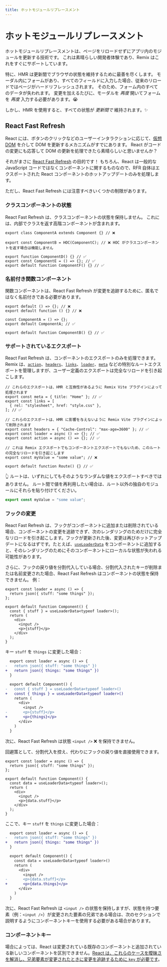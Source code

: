 ```yaml
---
title: ホットモジュールリプレースメント
---
```


# ホットモジュールリプレースメント

ホットモジュールリプレースメントは、ページをリロードせずにアプリ内のモジュールを更新する技術です。
これは素晴らしい開発者体験であり、Remix はこれをすぐにサポートしています。

特に、HMR は更新間でブラウザの状態を維持するために最善を尽くします。
モーダル内にフォームがあり、すべてのフィールドに入力した場合、従来のリロードではページがハードリフレッシュされます。
そのため、フォーム内のすべてのデータが失われます。
変更を加えるたびに、モーダルを _再度_ 開いてフォームを _再度_ 入力する必要があります。😭

しかし、HMR を使用すると、すべての状態が _更新間で_ 維持されます。✨

## React Fast Refresh

React には、ボタンのクリックなどのユーザーインタラクションに応じて、[仮想 DOM][virtual-dom] を介して DOM を更新するメカニズムがすでにあります。
React がコードの変更にも応答して DOM の更新を処理できたら素晴らしいと思いませんか？

それがまさに [React Fast Refresh][react-refresh] の目的です！
もちろん、React は一般的な JavaScript コードではなくコンポーネントに関するものなので、RFR 自体はエクスポートされた React コンポーネントのホットアップデートのみを処理します。

ただし、React Fast Refresh には注意すべきいくつかの制限があります。

### クラスコンポーネントの状態

React Fast Refresh は、クラスコンポーネントの状態を保持しません。
これには、内部でクラスを返す高階コンポーネントが含まれます。

```tsx
export class ComponentA extends Component {} // ❌

export const ComponentB = HOC(ComponentC); // ❌ HOC がクラスコンポーネントを返す場合は機能しません

export function ComponentD() {} // ✅
export const ComponentE = () => {}; // ✅
export default function ComponentF() {} // ✅
```

### 名前付き関数コンポーネント

関数コンポーネントは、React Fast Refresh が変更を追跡するために、匿名ではなく名前付きである必要があります。

```tsx
export default () => {}; // ❌
export default function () {} // ❌

const ComponentA = () => {};
export default ComponentA; // ✅

export default function ComponentB() {} // ✅
```

### サポートされているエクスポート

React Fast Refresh は、コンポーネントのエクスポートのみを処理できます。Remix は、[`action`][action]、[`headers`][headers]、[`links`][links]、[`loader`][loader]、[`meta`][meta] などの特別なルートエクスポートを管理しますが、ユーザー定義のエクスポートは完全なリロードを引き起こします。

```tsx
// これらのエクスポートは、HMR と互換性があるように Remix Vite プラグインによって処理されます
export const meta = { title: "Home" }; // ✅
export const links = [
  { rel: "stylesheet", href: "style.css" },
]; // ✅

// これらのエクスポートは、HMR に影響を与えないように Remix Vite プラグインによって削除されます
export const headers = { "Cache-Control": "max-age=3600" }; // ✅
export const loader = async () => {}; // ✅
export const action = async () => {}; // ✅

// これは Remix エクスポートでもコンポーネントエクスポートでもないため、このルートの完全なリロードを引き起こします
export const myValue = "some value"; // ❌

export default function Route() {} // ✅
```

👆 ルートは、いずれにしてもそのようなランダムな値をエクスポートすべきではありません。
ルート間で値を再利用したい場合は、ルート以外の独自のモジュールにそれらを貼り付けてください。

```ts filename=my-custom-value.ts
export const myValue = "some value";
```

### フックの変更

React Fast Refresh は、フックがコンポーネントに追加または削除されている場合、コンポーネントの変更を追跡できず、次のレンダリングのためだけに完全なリロードを引き起こします。フックが更新された後、変更は再びホットアップデートになるはずです。たとえば、[`useLoaderData`][use-loader-data] をコンポーネントに追加すると、そのレンダリングのためにそのコンポーネントにローカルな状態が失われる可能性があります。

さらに、フックの戻り値を分割代入している場合、分割代入されたキーが削除または名前変更された場合、React Fast Refresh はコンポーネントの状態を保持できません。
例：

```tsx
export const loader = async () => {
  return json({ stuff: "some things" });
};

export default function Component() {
  const { stuff } = useLoaderData<typeof loader>();
  return (
    <div>
      <input />
      <p>{stuff}</p>
    </div>
  );
}
```

キー `stuff` を `things` に変更した場合：

```diff
  export const loader = async () => {
-   return json({ stuff: "some things" })
+   return json({ things: "some things" })
  }

  export default Component() {
-   const { stuff } = useLoaderData<typeof loader>()
+   const { things } = useLoaderData<typeof loader>()
    return (
      <div>
        <input />
-       <p>{stuff}</p>
+       <p>{things}</p>
      </div>
    )
  }
```

次に、React Fast Refresh は状態 `<input />` ❌ を保持できません。

回避策として、分割代入を控え、代わりにフックの戻り値を直接使用できます。

```tsx
export const loader = async () => {
  return json({ stuff: "some things" });
};

export default function Component() {
  const data = useLoaderData<typeof loader>();
  return (
    <div>
      <input />
      <p>{data.stuff}</p>
    </div>
  );
}
```

ここで、キー `stuff` を `things` に変更した場合：

```diff
  export const loader = async () => {
-   return json({ stuff: "some things" })
+   return json({ things: "some things" })
  }

  export default Component() {
    const data = useLoaderData<typeof loader>()
    return (
      <div>
        <input />
-       <p>{data.stuff}</p>
+       <p>{data.things}</p>
      </div>
    )
  }
```

次に、React Fast Refresh は `<input />` の状態を保持しますが、状態を持つ要素（例：`<input />`）が変更された要素の兄弟である場合は、次のセクションで説明するようにコンポーネントキーを使用する必要がある場合があります。

### コンポーネントキー

場合によっては、React は変更されている既存のコンポーネントと追加されている新しいコンポーネントを区別できません。[React は、これらのケースを曖昧さを解消し、兄弟要素が変更されたときに変更を追跡するために `key` が必要です][react-keys]。

[virtual-dom]: https://reactjs.org/docs/faq-internals.html#what-is-the-virtual-dom
[react-refresh]: https://github.com/facebook/react/tree/main/packages/react-refresh
[action]: ../route/action
[headers]: ../route/headers
[links]: ../route/links
[loader]: ../route/loader
[meta]: ../route/meta
[use-loader-data]: ../hooks/use-loader-data
[react-keys]: https://react.dev/learn/rendering-lists#why-does-react-need-keys


